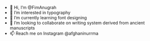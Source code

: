 - 👋 Hi, I’m @FimAnugrah
- 👀 I’m interested in typography
- 🌱 I’m currently learning font designing
- 💞️ I’m looking to collaborate on writing system derived from ancient manuscripts
- 📫 Reach me on Instagram @afghaninurrma

<!---
FimAnugrah/FimAnugrah is a ✨ special ✨ repository because its `README.md` (this file) appears on your GitHub profile.
You can click the Preview link to take a look at your changes.
--->
